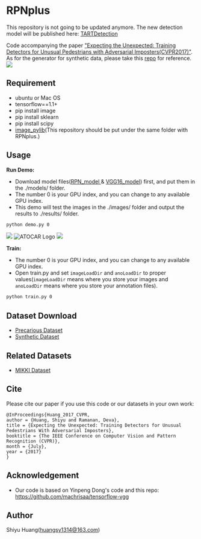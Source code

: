 RPNplus
===============
This repository is not going to be updated anymore. The new detection model will be published here: [TARTDetection](https://github.com/huangshiyu13/TARTDetection)

Code accompanying the paper ["Expecting the Unexpected: Training Detectors for Unusual Pedestrians with Adversarial Imposters(CVPR2017)"](https://arxiv.org/pdf/1703.06283). As for the generator for synthetic data, please take this [repo](https://github.com/huangshiyu13/generator_synthetic_data) for reference.
![](https://raw.githubusercontent.com/huangshiyu13/RPNplus/master/readme_img/rpn.jpg)
## Requirement
- ubuntu or Mac OS
- tensorflow==1.1+
- pip install image
- pip install sklearn
- pip install scipy
- [image_pylib](https://github.com/huangshiyu13/image_pylib)(This repository should be put under the same folder with RPNplus.)

## Usage
**Run Demo:**

- Download model files([RPN_model ](https://drive.google.com/file/d/0BzU4ETbYHM6fcWU3eXZHNWpZQkU/view?usp=sharing)& [VGG16_model](https://drive.google.com/file/d/0BzU4ETbYHM6fb3EyeHdXbVBSeEE/view?usp=sharing)) first, and put them in the ./models/ folder.
- The number 0 is your GPU index, and you can change to any available GPU index.
- This demo will test the images in the ./images/ folder and output the results to ./results/ folder.
```bash
python demo.py 0
```
![](https://raw.githubusercontent.com/huangshiyu13/RPNplus/master/readme_img/ladygaga.jpg)
![ATOCAR Logo](https://raw.githubusercontent.com/huangshiyu13/RPNplus/master/readme_img/Yoga.jpg)
![](https://raw.githubusercontent.com/huangshiyu13/RPNplus/master/readme_img/acrobatism.jpg)

**Train:**

- The number 0 is your GPU index, and you can change to any available GPU index.
- Open train.py and set `imageLoadDir` and `anoLoadDir` to proper values(`imageLoadDir` means where you store your images and `anoLoadDir` means where you store your annotation files).
```bash
python train.py 0
```

## Dataset Download
* [Precarious Dataset](https://drive.google.com/open?id=0BzU4ETbYHM6faEdhZ0hMNmtqUTA)
* [Synthetic Dataset](https://drive.google.com/open?id=0BzU4ETbYHM6feVM2ZE9qNzVxeHM)


## Related Datasets
* [MIKKI Dataset](https://mikki.momenta.ai/)

## Cite

Please cite our paper if you use this code or our datasets in your own work:

```
@InProceedings{Huang_2017_CVPR,
author = {Huang, Shiyu and Ramanan, Deva},
title = {Expecting the Unexpected: Training Detectors for Unusual Pedestrians With Adversarial Imposters},
booktitle = {The IEEE Conference on Computer Vision and Pattern Recognition (CVPR)},
month = {July},
year = {2017}
}
```

## Acknowledgement
* Our code is based on Yinpeng Dong's code and this repo: https://github.com/machrisaa/tensorflow-vgg

## Author
Shiyu Huang(huangsy1314@163.com)
